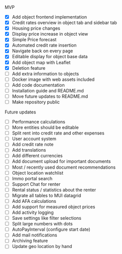 MVP
- [x] Add object frontend implementation
- [x] Credit rates overview in object tab and sidebar tab
- [x] Housing price changes
- [x] Display price increase in object view
- [x] Simple Price forecast
- [x] Automated credit rate insertion
- [x] Navigate back on every page
- [x] Editable display for object base data
- [x] Add object map with Leaflet
- [x] Deletion feature
- [ ] Add extra information to objects
- [ ] Docker image with web assets included
- [ ] Add code documentation
- [ ] Installation guide and README.md
- [ ] Move future updates to README.md
- [ ] Make repository public 

Future updates
- [ ] Performance calculations
- [ ] More entities should be editable
- [ ] Split rent into credit rate and other expenses
- [ ] User account system
- [ ] Add credit rate note
- [ ] Add translations
- [ ] Add different currencies
- [ ] Add document upload for important documents
- [ ] Most / recently used document recommendations
- [ ] Object location watchlist
- [ ] Immo portal search
- [ ] Support Chat for renter
- [ ] Rental status / statistics about the renter
- [ ] Migrate all tables to MUI datagrid
- [ ] Add AFA calculations
- [ ] Add support for measured object prices
- [ ] Add activity logging
- [ ] Save settings like filter selections
- [ ] Split large numbers with dots
- [ ] AutoPayInterval (configure start date)
- [ ] Add mail notifications
- [ ] Archiving feature
- [ ] Update geo location by hand
